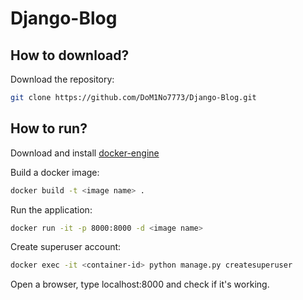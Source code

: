 # Django-Blog

## How to download?

Download the repository:

```bash
git clone https://github.com/DoM1No7773/Django-Blog.git
```

## How to run?


Download and install [docker-engine](https://docs.docker.com/engine/install/) 


Build a docker image:

```bash
docker build -t <image name> .
```

Run the application:

```bash
docker run -it -p 8000:8000 -d <image name>
```

Create superuser account:
```bash
docker exec -it <container-id> python manage.py createsuperuser
```

Open a browser, type localhost:8000 and check if it's working.
